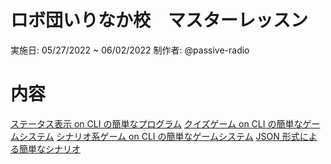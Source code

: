 # ロボ団いりなか校　マスターレッスン

実施日: 05/27/2022 ~ 06/02/2022
制作者: @passive-radio

# 内容

[ステータス表示 on CLI の簡単なプログラム](src/status.py)
[クイズゲーム on CLI の簡単なゲームシステム](src/quiz.py)
[シナリオ系ゲーム on CLI の簡単なゲームシステム](src/story_game_system.py)
[JSON 形式による簡単なシナリオ](src/senario.json)